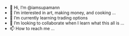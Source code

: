 - 👋 Hi, I’m @iamsupamann
- 👀 I’m interested in art, making money, and cooking ...
- 🌱 I’m currently learning trading options 
- 💞️ I’m looking to collaborate when I learn what this all is ...
- 📫 How to reach me ...

<!---
iamsupamann/iamsupamann is a ✨ special ✨ repository because its `README.md` (this file) appears on your GitHub profile.
You can click the Preview link to take a look at your changes.
--->
